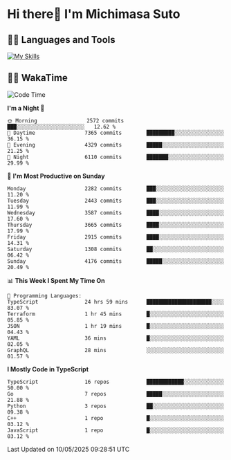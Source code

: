# Hi there👋 I'm Michimasa Suto

## 🧑‍💻 Languages and Tools
[![My Skills](https://skillicons.dev/icons?i=ts,nextjs,react,go,python,aws)](https://skillicons.dev)

<!--
**Suto-Michimasa/Suto-Michimasa** is a ✨ _special_ ✨ repository because its `README.md` (this file) appears on your GitHub profile.

Here are some ideas to get you started:

- 🔭 I’m currently working on ...
- 🌱 I’m currently learning ...
- 👯 I’m looking to collaborate on ...
- 🤔 I’m looking for help with ...
- 💬 Ask me about ...
- 📫 How to reach me: ...
- 😄 Pronouns: ...
- ⚡ Fun fact: ...
-->
<!--
## 💎 Github Stats

<div>
  <img height="170" align="left" src="https://github-readme-stats.vercel.app/api?username=Suto-michimasa&count_private=true&show_icons=true&theme=dark" />
  <img height="170" src="https://github-readme-stats.vercel.app/api/top-langs/?username=Suto-michimasa&langs_count=8&layout=compact&theme=dark" />
</div>
-->
<!-- ## 🏆 GitHub Profile Trophy

<img width="800" src="https://github-profile-trophy.vercel.app/?username=Suto-michimasa&theme=onedark&no-frame=true"/>
 -->

## 🧑‍💻 WakaTime
<!--START_SECTION:waka-->
![Code Time](http://img.shields.io/badge/Code%20Time-799%20hrs%2044%20mins-blue)

**I'm a Night 🦉** 

```text
🌞 Morning                2572 commits        ███░░░░░░░░░░░░░░░░░░░░░░   12.62 % 
🌆 Daytime                7365 commits        █████████░░░░░░░░░░░░░░░░   36.15 % 
🌃 Evening                4329 commits        █████░░░░░░░░░░░░░░░░░░░░   21.25 % 
🌙 Night                  6110 commits        ███████░░░░░░░░░░░░░░░░░░   29.99 % 
```
📅 **I'm Most Productive on Sunday** 

```text
Monday                   2282 commits        ███░░░░░░░░░░░░░░░░░░░░░░   11.20 % 
Tuesday                  2443 commits        ███░░░░░░░░░░░░░░░░░░░░░░   11.99 % 
Wednesday                3587 commits        ████░░░░░░░░░░░░░░░░░░░░░   17.60 % 
Thursday                 3665 commits        ████░░░░░░░░░░░░░░░░░░░░░   17.99 % 
Friday                   2915 commits        ████░░░░░░░░░░░░░░░░░░░░░   14.31 % 
Saturday                 1308 commits        ██░░░░░░░░░░░░░░░░░░░░░░░   06.42 % 
Sunday                   4176 commits        █████░░░░░░░░░░░░░░░░░░░░   20.49 % 
```


📊 **This Week I Spent My Time On** 

```text
💬 Programming Languages: 
TypeScript               24 hrs 59 mins      █████████████████████░░░░   83.07 % 
Terraform                1 hr 45 mins        █░░░░░░░░░░░░░░░░░░░░░░░░   05.85 % 
JSON                     1 hr 19 mins        █░░░░░░░░░░░░░░░░░░░░░░░░   04.43 % 
YAML                     36 mins             █░░░░░░░░░░░░░░░░░░░░░░░░   02.05 % 
GraphQL                  28 mins             ░░░░░░░░░░░░░░░░░░░░░░░░░   01.57 % 
```

**I Mostly Code in TypeScript** 

```text
TypeScript               16 repos            ████████████░░░░░░░░░░░░░   50.00 % 
Go                       7 repos             █████░░░░░░░░░░░░░░░░░░░░   21.88 % 
Python                   3 repos             ██░░░░░░░░░░░░░░░░░░░░░░░   09.38 % 
C++                      1 repo              █░░░░░░░░░░░░░░░░░░░░░░░░   03.12 % 
JavaScript               1 repo              █░░░░░░░░░░░░░░░░░░░░░░░░   03.12 % 
```




 Last Updated on 10/05/2025 09:28:51 UTC
<!--END_SECTION:waka-->
